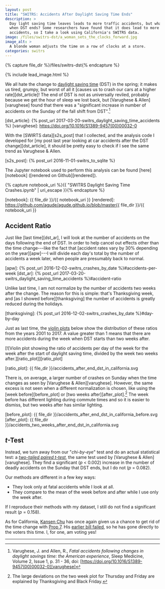 ```yaml
---
layout: post
title: "SWITRS: Accidents After Daylight Saving Time Ends"
description: >
  Day light saving time leaves leads to more traffic accidents, but what about
  when DST ends? Some researchers have found that it does lead to more
  accidents, so I take a look using California's SWITRS data.
image: /files/switrs-dst/a_woman_sets_the_clocks_forward.jpg
image_alt: >
  A blonde woman adjusts the time on a row of clocks at a store.
categories: switrs
---
```


{% capture file_dir %}/files/switrs-dst{% endcapture %}

{% include lead_image.html %}

We all hate the change to [daylight saving time][dst] (DST) in the spring; it
makes us tired, grumpy, but worst of all it [causes us to crash our cars at a
higher rate][dst_article]! The end of DST is not as universally reviled,
probably because we get the hour of sleep we lost back, but [Varughese &
Allen][varughese] found that there was a "significant increase in number of
accidents on the Sunday of the fall shift from DST".[^1]

[dst]: https://en.wikipedia.org/wiki/Daylight_saving_time
[dst_article]: {% post_url 2017-03-20-switrs_daylight_saving_time_accidents %}
[varughese]: https://doi.org/10.1016/S1389-9457(00)00032-0

With the [SWIRTS data][s2s_post] that I collected, and the analysis code I
developed for [my post last year looking at car accidents after the DST
change][dst_article], it should be pretty easy to check if I see the same
trend as Varughese & Allen.

[s2s_post]: {% post_url 2016-11-01-switrs_to_sqlite %}

The Jupyter notebook used to perform this analysis can be found
[here][notebook] ([rendered on Github][rendered]).

{% capture notebook_uri %}{{ "SWITRS Daylight Saving Time Crashes.ipynb" | uri_escape }}{% endcapture %} 

[notebook]: {{ file_dir }}/{{ notebook_uri }}
[rendered]: https://github.com/agude/agude.github.io/blob/master{{ file_dir }}/{{ notebook_uri }}

## Accident Ratio

Just like [last time][dst_ar], I will look at the number of accidents on the
days following the end of DST. In order to help cancel out effects other than
the time change---like the fact that [accident rates vary by 30% depending on
the year][apw]---I will divide each day's total by the number of accidents a
week later, when people are presumably back to normal. 

[apw]: {% post_url 2016-12-02-switrs_crashes_by_date %}#accidents-per-week
[dst_ar]: {% post_url 2017-03-20-switrs_daylight_saving_time_accidents %}#accident-ratio

Unlike last time, I am not normalize by the number of accidents two weeks
after the change. The reason for this is simple: that's Thanksgiving week, and
[as I showed before][thanksgiving] the number of accidents is greatly reduced
during the holidays.

[thanksgiving]: {% post_url 2016-12-02-switrs_crashes_by_date %}#day-by-day

Just as last time, the [violin plots][violin] below show the distribution of
these ratios from the years 2001 to 2017. A value greater than 1 means that
there are more accidents during the week when DST starts than two weeks after.

[violin]: https://en.wikipedia.org/wiki/Violin_plot

[![Violin plot showing the ratio of accidents per day of the week for the week
after the start of daylight saving time, divided by the week two weeks
after.][ratio_plot]][ratio_plot]

[ratio_plot]: {{ file_dir }}/accidents_after_end_dst_in_california.svg

There is, on average, a larger number of crashes on Sunday when the time
changes as seen by [Varughese & Allen][varughese]. However, the same excess is
not seen when a different normalization is chosen, like using the [week
before][before_plot] or [two weeks after][after_plot].[^2] The week before has
different lighting during commute times and so it is easier to dismiss, but
two weeks after has similar lighting.

[before_plot]: {{ file_dir }}/accidents_after_end_dst_in_california_before.svg
[after_plot]: {{ file_dir }}/accidents_two_weeks_after_end_dst_in_california.svg

## _t_-Test

Instead, we turn away from our "_chi-by-eye_" test and do an actual statistical
test: a [_two-tailed paired t-test_][paired_t-test], the same test used by
[Varughese & Allen][varughese]. They find a significant (_p_ < 0.002) increase
in the number of deadly accidents on the Sunday that DST ends, but I do not
(_p_ = 0.082).

Our methods are different in a few key ways: 

- They look only at fatal accidents while I look at all.
- They compare to the mean of the week before and after while I use only the week after.

If I reproduce their methods with my dataset, I still do not find a
significant result (_p_ = 0.158).

[paired_t-test]: https://en.wikipedia.org/wiki/Paired_difference_test

As for California, [Kansen Chu][chu] has once again given us a chance to get
rid of the time change with [Prop 7][prop7]. His [earlier bill
failed][ab-385], so he has gone directly to the voters this time. I, for one,
am voting yes!

[chu]: https://en.wikipedia.org/wiki/Kansen_Chu
[prop7]: https://ballotpedia.org/California_Proposition_7,_Permanent_Daylight_Saving_Time_Measure_(2018)
[ab-385]: https://leginfo.legislature.ca.gov/faces/billTextClient.xhtml?bill_id=201520160AB385

---

[^1]: Varughese, J. and Allen, R., _Fatal accidents following changes in daylight savings time: the American experience_, Sleep Medicine, Volume 2, Issue 1, p. 31 - 36, doi: [https://doi.org/10.1016/S1389-9457(00)00032-0][varughese]
[^2]: The large deviations on the two week plot for Thursday and Friday are explained by Thanksgiving and Black Friday.
